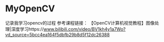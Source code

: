 # MyOpenCV
记录我学习opencv的过程
参考课程链接：
【OpenCV计算机视觉教程】图像处理|深度学习https://www.bilibili.com/video/BV1kh4y1a7Wo?vd_source=5bcc4ea164f5dbfb29b8d5f12dc26388